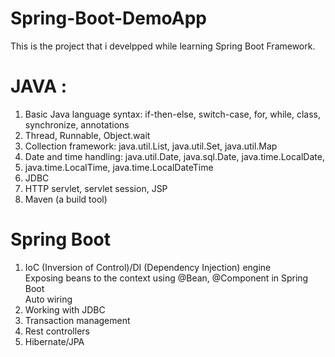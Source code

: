 # Spring-Boot-DemoApp
This is the project that i develpped while learning Spring Boot Framework.

# JAVA :
1. Basic Java language syntax: if-then-else, switch-case, for, while, class, synchronize, annotations
2. Thread, Runnable, Object.wait
3. Collection framework: java.util.List, java.util.Set, java.util.Map
4. Date and time handling: java.util.Date, java.sql.Date, java.time.LocalDate, 
5. java.time.LocalTime, java.time.LocalDateTime
6. JDBC
7. HTTP servlet, servlet session, JSP
8. Maven (a build tool)

# Spring Boot 
1. IoC (Inversion of Control)/DI (Dependency Injection) engine
<br /> Exposing beans to the context using @Bean, @Component in Spring Boot
<br /> Auto wiring
2. Working with JDBC
3. Transaction management
4. Rest controllers
5. Hibernate/JPA
